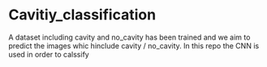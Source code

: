 # Cavitiy_classification
A dataset including cavity and no_cavity has been trained and we aim to predict the images whic hinclude cavity / no_cavity.
In this repo the CNN is used in order to calssify 
